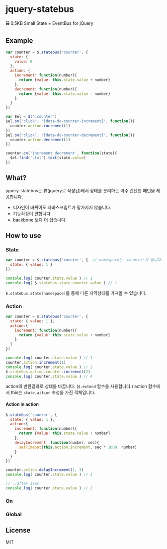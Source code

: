 # jquery-statebus
🚍 0.5KB Small State + EventBus for jQuery

## Example
```js
var counter = $.statebus('counter', {
  state: {
    value: 0
  },
  action: {
    increment: function(number){
      return {value: this.state.value + number}
    },
    decrement: function(number){
      return {value: this.state.value - number}
    }
  }
})

var $el = $('.counter')
$el.on('click', '[data-do-counter-increment]', function(){
  counter.action.increment(1)
})
$el.on('click', '[data-do-counter-decrement]', function(){
  counter.action.decrement(1)
})

counter.on('increment decrement', function(state){
  $el.find('.txt').text(state.value)
})
```

## What?
jquery-statebus는 뷰(jquery로 작성된)에서 상태를 분리하는 아주 간단한 패턴을 제공합니다. 
- 디자인이 바뀌어도 자바스크립트가 망가지지 않습니다. 
- 기능확장이 편합니다.
- backbone 보다 더 쉽습니다.

## How to use
### State
```js
var counter = $.statebus('counter', {  // namespace는 'counter'가 됩니다.
  state: { value: 1 }
})

console.log( counter.state.value ) // 1
console.log( $.statebus.state.counter.value ) // 1
```
`$.statebus.state[namespace]`를 통해 다른 지역상태를 가져올 수 있습니다.

### Action
```js
var counter = $.statebus('counter', { 
  state: { value: 1 },
  action:{
    increment: function(number){
      return {value: this.state.value + number} 
    }
  }
})

console.log( counter.state.value ) // 1
counter.action.increment(1)
console.log( counter.state.value ) // 2
$.statebus.action.counter.increment(2)
console.log( counter.state.value ) // 4
```
action의 반환결과로 상태를 바꿉니다. (`$.extend` 함수를 사용합니다.) action 함수에서 this는  `state`, `action` 속성을 가진 객체입니다.

#### Action in action
```js
$.statebus('counter', { 
  state: { value: 1 },
  action:{
    increment: function(number){
      return {value: this.state.value + number} 
    },
    delayIncrement: function(number, sec){
      setTimeout(this.action.increment, sec * 1000, number)
    }
  }
})

counter.action.delayIncrement(1, 3)
console.log( counter.state.value ) // 1

// ..after 3sec.
console.log( counter.state.value ) // 2
```

### On
### Global

## License
MIT